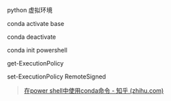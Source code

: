 python 虚拟环境

conda activate base

conda deactivate 

conda init powershell

get-ExecutionPolicy

set-ExecutionPolicy RemoteSigned

> [在power shell中使用conda命令 - 知乎 (zhihu.com)](https://zhuanlan.zhihu.com/p/342824232)

